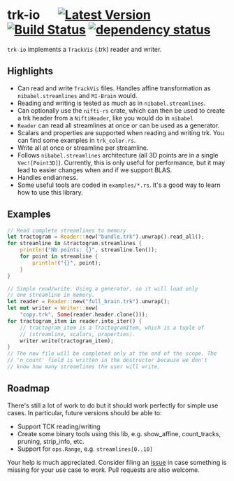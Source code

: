 # trk-io &emsp; [![Latest Version](https://img.shields.io/badge/crates.io-0.12.0-orange.svg)](https://crates.io/crates/trk-io) [![Build Status](https://travis-ci.org/imeka/trk-io.svg?branch=master)](https://travis-ci.org/imeka/trk-io) [![dependency status](https://deps.rs/repo/github/imeka/trk-io/status.svg)](https://deps.rs/repo/github/imeka/trk-io)

`trk-io` implements a `TrackVis` (.trk) reader and writer.

## Highlights

- Can read and write `TrackVis` files. Handles affine transformation as
  ``nibabel.streamlines`` and ``MI-Brain`` would.
- Reading and writing is tested as much as in ``nibabel.streamlines``.
- Can optionally use the ``nifti-rs`` crate, which can then be used to create a
  trk header from a ``NiftiHeader``, like you would do in ``nibabel``
- ``Reader`` can read all streamlines at once or can be used as a generator.
- Scalars and properties are supported when reading and writing trk. You can
  find some examples in ``trk_color.rs``.
- Write all at once or streamline per streamline.
- Follows ``nibabel.streamlines`` architecture (all 3D points are in a single
  ``Vec![Point3D]``). Currently, this is only useful for performance, but it may
  lead to easier changes when and if we support BLAS.
- Handles endianness.
- Some useful tools are coded in `examples/*.rs`. It's a good way to learn how
  to use this library.

## Examples

```rust
// Read complete streamlines to memory
let tractogram = Reader::new("bundle.trk").unwrap().read_all();
for streamline in &tractogram.streamlines {
    println!("Nb points: {}", streamline.len());
    for point in streamline {
        println!("{}", point);
    }
}
```
```rust
// Simple read/write. Using a generator, so it will load only
// one streamline in memory.
let reader = Reader::new("full_brain.trk").unwrap();
let mut writer = Writer::new(
    "copy.trk", Some(reader.header.clone()));
for tractogram_item in reader.into_iter() {
    // tractogram_item is a TractogramItem, which is a tuple of
    // (streamline, scalars, properties).
    writer.write(tractogram_item);
}
// The new file will be completed only at the end of the scope. The
// 'n_count' field is written in the destructor because we don't
// know how many streamlines the user will write.
```

## Roadmap

There's still a lot of work to do but it should work perfectly for simple use cases. In particular, future versions should be able to:

- Support TCK reading/writing
- Create some binary tools using this lib, e.g. show_affine, count_tracks, pruning, strip_info, etc.
- Support for `ops.Range`, e.g. `streamlines[0..10]`

Your help is much appreciated. Consider filing an [issue](https://github.com/imeka/trk-io/issues) in case something is missing for your use case to work. Pull requests are also welcome.
